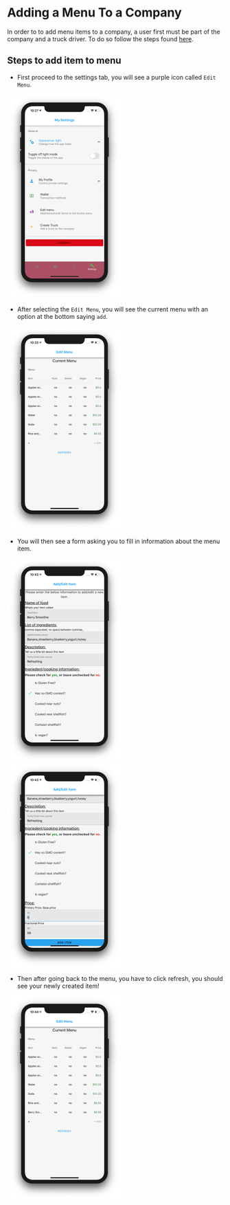 # Adding a Menu To a Company

In order to to add menu items to a company, a user first must be part of the company and a truck driver. To do so follow the steps found [here](/user_docs/register_as_driver/).

## Steps to add item to menu

- First proceed to the settings tab, you will see a purple icon called `Edit Menu`.

![#SettingsPage](../user_docs_images/settings_resize.png)

- After selecting the `Edit Menu`, you will see the current menu with an option at the bottom saying `add`.

![#editMenu](../user_docs_images/edit_menu_resize.png)

- You will then see a form asking you to fill in information about the menu item.

![#editMenu2](../user_docs_images/editmenu2_resize.png)
![#editMenu3](../user_docs_images/editmenu3_resize.png)

- Then after going back to the menu, you have to click refresh, you should see your newly created item!

![#editMenu5](../user_docs_images/editmenu5_resize.png)
